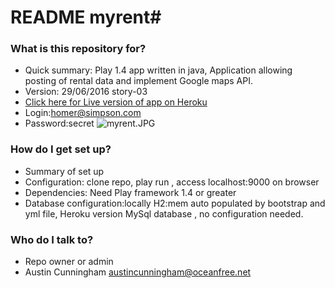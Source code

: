 # README  myrent#

### What is this repository for? ###

* Quick summary: Play 1.4 app written in java, Application allowing posting of rental data and implement Google maps API.
* Version: 29/06/2016 story-03
* [Click here for Live version of app on Heroku](http://myrent-austin.herokuapp.com)
* Login:homer@simpson.com
* Password:secret
![myrent.JPG](https://bitbucket.org/repo/razGgx/images/770677071-myrent.JPG)

### How do I get set up? ###

* Summary of set up
* Configuration: clone repo, play run , access localhost:9000 on browser
* Dependencies: Need Play framework 1.4 or greater
* Database configuration:locally H2:mem auto populated by bootstrap and yml file, Heroku version MySql database , 
no configuration needed.


### Who do I talk to? ###

* Repo owner or admin
* Austin Cunningham austincunningham@oceanfree.net
